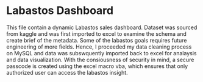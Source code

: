 # Labastos Dashboard
This file contain a dynamic Labastos sales dashboard. Dataset was sourced from kaggle and was first imported to excel to examine the schema and create brief of the metadata. Some of the labastos goals requires future engineering of more fields. Hence, I proceeded my data cleaning process on MySQL and data was subswquently imported back to excel for analaysis and data visualization.
With the consiousness of security in mind, a secure passcode is created using the excel macro vba, which ensures that only authorized user can access the labastos insight.

